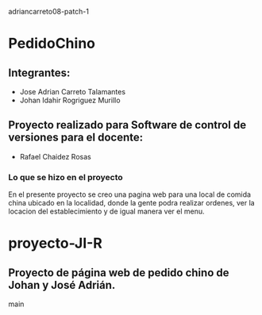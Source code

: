 adriancarreto08-patch-1
# PedidoChino
## Integrantes:
- Jose Adrian Carreto Talamantes
- Johan Idahir Rogriguez Murillo

## Proyecto realizado para Software de control de versiones para el docente:
- Rafael Chaidez Rosas 

### Lo que se hizo en el proyecto
En el presente proyecto se creo una pagina web para una local de comida china ubicado en la localidad, 
donde la gente podra realizar ordenes, ver la locacion del establecimiento y de
igual manera ver el menu.

# proyecto-JI-R

## Proyecto de página web de pedido chino de Johan y José Adrián.
 main
